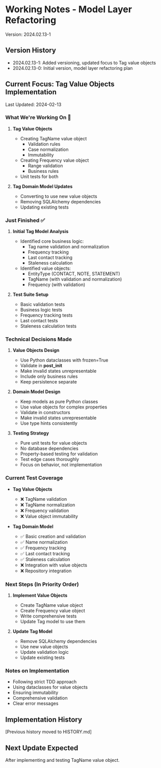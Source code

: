 # Working Notes - Model Layer Refactoring
Version: 2024.02.13-1

## Version History
- 2024.02.13-1: Added versioning, updated focus to Tag value objects
- 2024.02.13-0: Initial version, model layer refactoring plan

## Current Focus: Tag Value Objects Implementation
Last Updated: 2024-02-13

### What We're Working On 🔨
1. **Tag Value Objects**
   - Creating TagName value object
     - Validation rules
     - Case normalization
     - Immutability
   - Creating Frequency value object
     - Range validation
     - Business rules
   - Unit tests for both

2. **Tag Domain Model Updates**
   - Converting to use new value objects
   - Removing SQLAlchemy dependencies
   - Updating existing tests

### Just Finished ✅
1. **Initial Tag Model Analysis**
   - Identified core business logic:
     - Tag name validation and normalization
     - Frequency tracking
     - Last contact tracking
     - Staleness calculation
   - Identified value objects:
     - EntityType (CONTACT, NOTE, STATEMENT)
     - TagName (with validation and normalization)
     - Frequency (with validation)

2. **Test Suite Setup**
   - Basic validation tests
   - Business logic tests
   - Frequency tracking tests
   - Last contact tests
   - Staleness calculation tests

### Technical Decisions Made
1. **Value Objects Design**
   - Use Python dataclasses with frozen=True
   - Validate in __post_init__
   - Make invalid states unrepresentable
   - Include only business rules
   - Keep persistence separate

2. **Domain Model Design**
   - Keep models as pure Python classes
   - Use value objects for complex properties
   - Validate in constructors
   - Make invalid states unrepresentable
   - Use type hints consistently

3. **Testing Strategy**
   - Pure unit tests for value objects
   - No database dependencies
   - Property-based testing for validation
   - Test edge cases thoroughly
   - Focus on behavior, not implementation

### Current Test Coverage
- **Tag Value Objects**
  - ❌ TagName validation
  - ❌ TagName normalization
  - ❌ Frequency validation
  - ❌ Value object immutability

- **Tag Domain Model**
  - ✅ Basic creation and validation
  - ✅ Name normalization
  - ✅ Frequency tracking
  - ✅ Last contact tracking
  - ✅ Staleness calculation
  - ❌ Integration with value objects
  - ❌ Repository integration

### Next Steps (In Priority Order)
1. **Implement Value Objects**
   - Create TagName value object
   - Create Frequency value object
   - Write comprehensive tests
   - Update Tag model to use them

2. **Update Tag Model**
   - Remove SQLAlchemy dependencies
   - Use new value objects
   - Update validation logic
   - Update existing tests

### Notes on Implementation
- Following strict TDD approach
- Using dataclasses for value objects
- Ensuring immutability
- Comprehensive validation
- Clear error messages

## Implementation History
[Previous history moved to HISTORY.md]

## Next Update Expected
After implementing and testing TagName value object.

